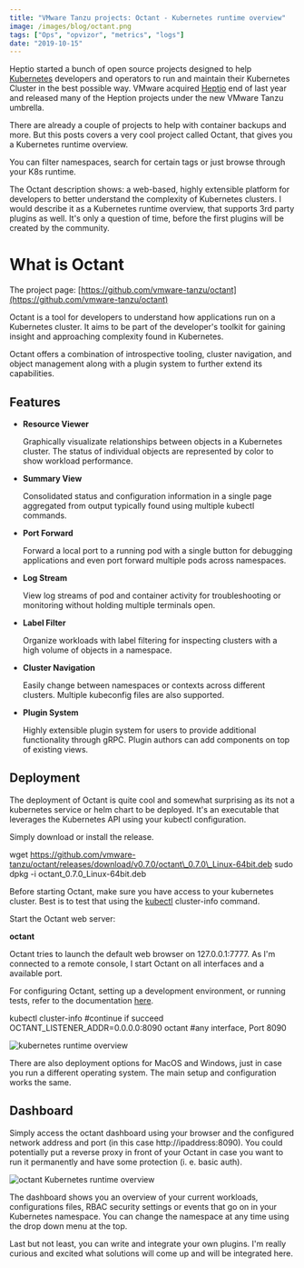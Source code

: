 ```yaml
---
title: "VMware Tanzu projects: Octant - Kubernetes runtime overview"
image: /images/blog/octant.png
tags: ["Ops", "opvizor", "metrics", "logs"]
date: "2019-10-15"
---
```


Heptio started a bunch of open source projects designed to help [Kubernetes](https://kubernetes.io) developers and operators to run and maintain their Kubernetes Cluster in the best possible way. VMware acquired [Heptio](https://heptio.cloud.vmware.com/) end of last year and released many of the Heption projects under the new VMware Tanzu umbrella. 

There are already a couple of projects to help with container backups and more. But this posts covers a very cool project called Octant, that gives you a Kubernetes runtime overview.

You can filter namespaces, search for certain tags or just browse through your K8s runtime.

The Octant description shows: a web-based, highly extensible platform for developers to better understand the complexity of Kubernetes clusters. I would describe it as a Kubernetes runtime overview, that supports 3rd party plugins as well. It's only a question of time, before the first plugins will be created by the community.

# What is Octant

The project page: [https://github.com/vmware-tanzu/octant](https://github.com/vmware-tanzu/octant)

Octant is a tool for developers to understand how applications run on a Kubernetes cluster. It aims to be part of the developer's toolkit for gaining insight and approaching complexity found in Kubernetes. 

Octant offers a combination of introspective tooling, cluster navigation, and object management along with a plugin system to further extend its capabilities.

## Features

- **Resource Viewer**

    Graphically visualizate relationships between objects in a Kubernetes cluster. The status of individual objects are represented by color to show workload performance.

- **Summary View**

    Consolidated status and configuration information in a single page aggregated from output typically found using multiple kubectl commands.

- **Port Forward**

    Forward a local port to a running pod with a single button for debugging applications and even port forward multiple pods across namespaces.

- **Log Stream**

    View log streams of pod and container activity for troubleshooting or monitoring without holding multiple terminals open.

- **Label Filter**

    Organize workloads with label filtering for inspecting clusters with a high volume of objects in a namespace.

- **Cluster Navigation**

    Easily change between namespaces or contexts across different clusters. Multiple kubeconfig files are also supported.

- **Plugin System**

    Highly extensible plugin system for users to provide additional functionality through gRPC. Plugin authors can add components on top of existing views.


## Deployment

The deployment of Octant is quite cool and somewhat surprising as its not a kubernetes service or helm chart to be deployed. It's an executable that leverages the Kubernetes API using your kubectl configuration.

Simply download or install the release.

wget https://github.com/vmware-tanzu/octant/releases/download/v0.7.0/octant\_0.7.0\_Linux-64bit.deb
sudo dpkg -i octant\_0.7.0\_Linux-64bit.deb

Before starting Octant, make sure you have access to your kubernetes cluster. Best is to test that using the [kubectl](https://kubernetes.io/docs/tasks/tools/install-kubectl/) cluster-info command.

Start the Octant web server:

**octant**

Octant tries to launch the default web browser on 127.0.0.1:7777. As I'm connected to a remote console, I start Octant on all interfaces and a available port.

For configuring Octant, setting up a development environment, or running tests, refer to the documentation [here](https://github.com/vmware-tanzu/octant/blob/master/docs/getting-started.md).

kubectl cluster-info #continue if succeed
OCTANT\_LISTENER\_ADDR=0.0.0.0:8090 octant #any interface, Port 8090

![kubernetes runtime overview](/images/blog/octant.png)

There are also deployment options for MacOS and Windows, just in case you run a different operating system. The main setup and configuration works the same.

## Dashboard

Simply access the octant dashboard using your browser and the configured network address and port (in this case http://ipaddress:8090). You could potentially put a reverse proxy in front of your Octant in case you want to run it permanently and have some protection (i. e. basic auth).

![octant Kubernetes runtime overview](/images/blog/octant-db.png)

The dashboard shows you an overview of your current workloads, configurations files, RBAC security settings or events that go on in your Kubernetes namespace. You can change the namespace at any time using the drop down menu at the top.

Last but not least, you can write and integrate your own plugins. I'm really curious and excited what solutions will come up and will be integrated here.
